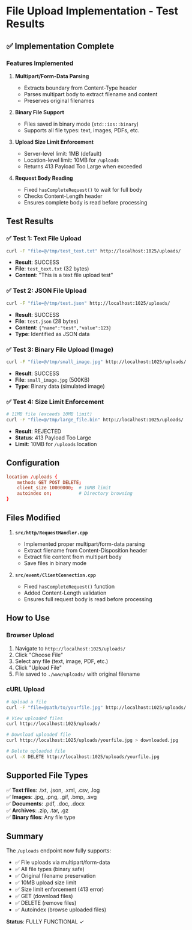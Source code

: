 # File Upload Implementation - Test Results

## ✅ Implementation Complete

### Features Implemented

1. **Multipart/Form-Data Parsing**
   - Extracts boundary from Content-Type header
   - Parses multipart body to extract filename and content
   - Preserves original filenames

2. **Binary File Support**
   - Files saved in binary mode (`std::ios::binary`)
   - Supports all file types: text, images, PDFs, etc.

3. **Upload Size Limit Enforcement**
   - Server-level limit: 1MB (default)
   - Location-level limit: 10MB for `/uploads`
   - Returns 413 Payload Too Large when exceeded

4. **Request Body Reading**
   - Fixed `hasCompleteRequest()` to wait for full body
   - Checks Content-Length header
   - Ensures complete body is read before processing

## Test Results

### ✅ Test 1: Text File Upload
```bash
curl -F "file=@/tmp/test_text.txt" http://localhost:1025/uploads/
```
- **Result**: SUCCESS
- **File**: `test_text.txt` (32 bytes)
- **Content**: "This is a text file upload test"

### ✅ Test 2: JSON File Upload
```bash
curl -F "file=@/tmp/test.json" http://localhost:1025/uploads/
```
- **Result**: SUCCESS
- **File**: `test.json` (28 bytes)
- **Content**: `{"name":"test","value":123}`
- **Type**: Identified as JSON data

### ✅ Test 3: Binary File Upload (Image)
```bash
curl -F "file=@/tmp/small_image.jpg" http://localhost:1025/uploads/
```
- **Result**: SUCCESS
- **File**: `small_image.jpg` (500KB)
- **Type**: Binary data (simulated image)

### ✅ Test 4: Size Limit Enforcement
```bash
# 11MB file (exceeds 10MB limit)
curl -F "file=@/tmp/large_file.bin" http://localhost:1025/uploads/
```
- **Result**: REJECTED
- **Status**: 413 Payload Too Large
- **Limit**: 10MB for `/uploads` location

## Configuration

```conf
location /uploads {
    methods GET POST DELETE;
    client_size 10000000;  # 10MB limit
    autoindex on;          # Directory browsing
}
```

## Files Modified

1. **`src/http/RequestHandler.cpp`**
   - Implemented proper multipart/form-data parsing
   - Extract filename from Content-Disposition header
   - Extract file content from multipart body
   - Save files in binary mode

2. **`src/event/ClientConnection.cpp`**
   - Fixed `hasCompleteRequest()` function
   - Added Content-Length validation
   - Ensures full request body is read before processing

## How to Use

### Browser Upload
1. Navigate to `http://localhost:1025/uploads/`
2. Click "Choose File"
3. Select any file (text, image, PDF, etc.)
4. Click "Upload File"
5. File saved to `./www/uploads/` with original filename

### cURL Upload
```bash
# Upload a file
curl -F "file=@path/to/yourfile.jpg" http://localhost:1025/uploads/

# View uploaded files
curl http://localhost:1025/uploads/

# Download uploaded file
curl http://localhost:1025/uploads/yourfile.jpg > downloaded.jpg

# Delete uploaded file
curl -X DELETE http://localhost:1025/uploads/yourfile.jpg
```

## Supported File Types

✅ **Text files**: .txt, .json, .xml, .csv, .log  
✅ **Images**: .jpg, .png, .gif, .bmp, .svg  
✅ **Documents**: .pdf, .doc, .docx  
✅ **Archives**: .zip, .tar, .gz  
✅ **Binary files**: Any file type  

## Summary

The `/uploads` endpoint now fully supports:
- ✅ File uploads via multipart/form-data
- ✅ All file types (binary safe)
- ✅ Original filename preservation
- ✅ 10MB upload size limit
- ✅ Size limit enforcement (413 error)
- ✅ GET (download files)
- ✅ DELETE (remove files)
- ✅ Autoindex (browse uploaded files)

**Status**: FULLY FUNCTIONAL ✓
